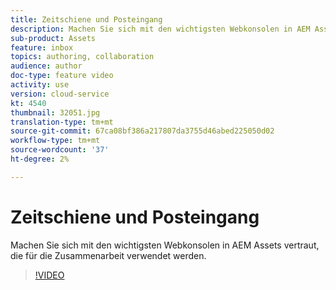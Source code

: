 ```yaml
---
title: Zeitschiene und Posteingang
description: Machen Sie sich mit den wichtigsten Webkonsolen in AEM Assets vertraut, die für die Zusammenarbeit verwendet werden.
sub-product: Assets
feature: inbox
topics: authoring, collaboration
audience: author
doc-type: feature video
activity: use
version: cloud-service
kt: 4540
thumbnail: 32051.jpg
translation-type: tm+mt
source-git-commit: 67ca08bf386a217807da3755d46abed225050d02
workflow-type: tm+mt
source-wordcount: '37'
ht-degree: 2%

---
```



# Zeitschiene und Posteingang

Machen Sie sich mit den wichtigsten Webkonsolen in AEM Assets vertraut, die für die Zusammenarbeit verwendet werden.

>[!VIDEO](https://video.tv.adobe.com/v/32051/?quality=12&learn=on&hidetitle=true)